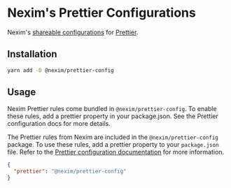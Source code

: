 # Nexim's Prettier Configurations

Nexim's [shareable configurations](https://prettier.io/docs/en/configuration.html#sharing-configurations) for [Prettier](https://prettier.io/).

## Installation

```bash
yarn add -D @nexim/prettier-config
```

## Usage

Nexim Prettier rules come bundled in `@nexim/prettier-config`. To enable these rules, add a prettier property in your package.json. See the Prettier configuration docs for more details.

The Prettier rules from Nexim are included in the `@nexim/prettier-config` package. To use these rules, add a prettier property to your `package.json` file. Refer to the [Prettier configuration documentation](https://prettier.io/docs/en/configuration.html) for more information.

```json
{
  "prettier": "@nexim/prettier-config"
}
```
